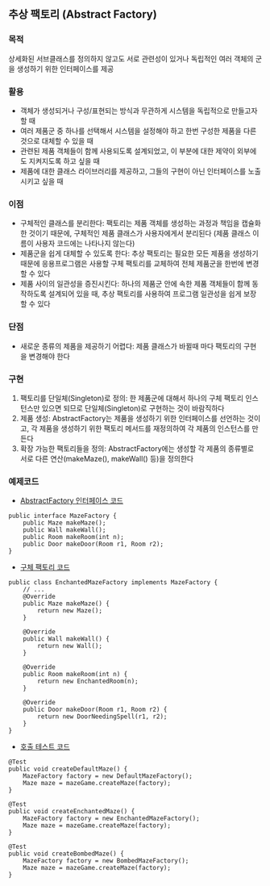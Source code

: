 ## 추상 팩토리 (Abstract Factory)

### 목적
상세화된 서브클래스를 정의하지 않고도 서로 관련성이 있거나 독립적인 여러 객체의 군을 생성하기 위한 인터페이스를 제공

### 활용
- 객체가 생성되거나 구성/표현되는 방식과 무관하게 시스템을 독립적으로 만들고자 할 때
- 여러 제품군 중 하나를 선택해서 시스템을 설정해야 하고 한번 구성한 제품을 다른 것으로 대체할 수 있을 때
- 관련된 제품 객체들이 함께 사용되도록 설계되었고, 이 부분에 대한 제약이 외부에도 지켜지도록 하고 싶을 때
- 제품에 대한 클래스 라이브러리를 제공하고, 그들의 구현이 아닌 인터페이스를 노출시키고 싶을 때

### 이점
- 구체적인 클래스를 분리한다: 팩토리는 제품 객체를 생성하는 과정과 책임을 캡슐화한 것이기 때문에, 구체적인 제품 클래스가 사용자에게서 분리된다 (제품 클래스 이름이 사용자 코드에는 나타나지 않는다)
- 제품군을 쉽게 대체할 수 있도록 한다: 추상 팩토리는 필요한 모든 제품을 생성하기 때문에 응용프로그램은 사용할 구체 팩토리를 교체하여 전체 제품군을 한번에 변경할 수 있다
- 제품 사이의 일관성을 증진시킨다: 하나의 제품군 안에 속한 제품 객체들이 함께 동작하도록 설계되어 있을 때, 추상 팩토리를 사용하여 프로그램 일관성을 쉽게 보장할 수 있다

### 단점
- 새로운 종류의 제품을 제공하기 어렵다: 제품 클래스가 바뀔때 마다 팩토리의 구현을 변경해야 한다

### 구현
1. 팩토리를 단일체(Singleton)로 정의: 한 제품군에 대해서 하나의 구체 팩토리 인스턴스만 있으면 되므로 단일체(Singleton)로 구현하는 것이 바람직하다
2. 제품 생성: AbstractFactory는 제품을 생성하기 위한 인터페이스를 선언하는 것이고, 각 제품을 생성하기 위한 팩토리 메서드를 재정의하여 각 제품의 인스턴스를 만든다
3. 확장 가능한 팩토리들을 정의: AbstractFactory에는 생성할 각 제품의 종류별로 서로 다른 연산(makeMaze(), makeWall() 등)을 정의한다

### 예제코드
- [AbstractFactory 인터페이스 코드](https://github.com/Hyunhoo-Kwon/DesignPatterens/blob/master/src/main/java/chapter03/abstractfactory/MazeFactory.java)
```
public interface MazeFactory {
    public Maze makeMaze();
    public Wall makeWall();
    public Room makeRoom(int n);
    public Door makeDoor(Room r1, Room r2);
}
```

- [구체 팩토리 코드](https://github.com/Hyunhoo-Kwon/DesignPatterens/blob/master/src/main/java/chapter03/abstractfactory/EnchantedMazeFactory.java)
```
public class EnchantedMazeFactory implements MazeFactory {
    // ...
    @Override
    public Maze makeMaze() {
        return new Maze();
    }

    @Override
    public Wall makeWall() {
        return new Wall();
    }

    @Override
    public Room makeRoom(int n) {
        return new EnchantedRoom(n);
    }

    @Override
    public Door makeDoor(Room r1, Room r2) {
        return new DoorNeedingSpell(r1, r2);
    }
}
```
- [호출 테스트 코드](https://github.com/Hyunhoo-Kwon/DesignPatterens/blob/master/src/test/java/chapter03/abstractfactory/MazeGameTest.java)
```
@Test
public void createDefaultMaze() {
    MazeFactory factory = new DefaultMazeFactory();
    Maze maze = mazeGame.createMaze(factory);
}

@Test
public void createEnchantedMaze() {
    MazeFactory factory = new EnchantedMazeFactory();
    Maze maze = mazeGame.createMaze(factory);
}

@Test
public void createBombedMaze() {
    MazeFactory factory = new BombedMazeFactory();
    Maze maze = mazeGame.createMaze(factory);
}
```
